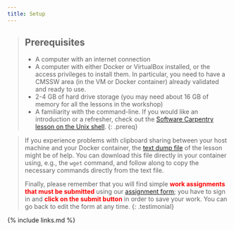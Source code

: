 ```yaml
---
title: Setup
---
```


> ## Prerequisites
>
> * A computer with an internet connection
> * A computer with either Docker or VirtualBox installed, or the access privileges to install them. In particular, you need to have a CMSSW area (in the VM or Docker container) already validated and ready to use.
> * 2-4 GB of hard drive storage (you may need about 16 GB of memory for all the lessons in the workshop)
> * A familiarity with the command-line. If you would like an introduction or a refresher,
> check out the [Software Carpentry lesson on the Unix shell](https://swcarpentry.github.io/shell-novice/).
{: .prereq}

> If you experience problems with clipboard sharing between your host machine and your Docker container, the [text dump file](files/lessonDump.txt) of the lesson might be of help. You can download this file directly in your container using, e.g., the `wget` command, and follow along to copy the necessary commands directly from the text file.
>
> Finally, please remember that you will find simple <strong style="color: red;">work assignments that must be submitted</strong> using our [assignment form](https://forms.gle/DDboG1MCcSNRBRHFA); you have to sign in and <strong style="color: red;">click on the submit button</strong> in order to save your work.  You can go back to edit the form at any time.
{: .testimonial}


{% include links.md %}
